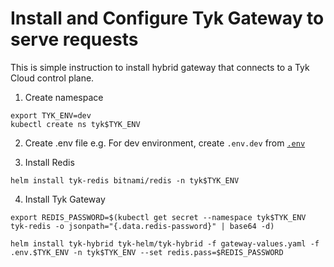 # Install and Configure Tyk Gateway to serve requests

This is simple instruction to install hybrid gateway that connects to a Tyk Cloud control plane.

1. Create namespace
```
export TYK_ENV=dev
kubectl create ns tyk$TYK_ENV
```

2. Create .env file
e.g. For dev environment, create `.env.dev` from [`.env`](./env)

3. Install Redis
```
helm install tyk-redis bitnami/redis -n tyk$TYK_ENV
```

4. Install Tyk Gateway
```
export REDIS_PASSWORD=$(kubectl get secret --namespace tyk$TYK_ENV tyk-redis -o jsonpath="{.data.redis-password}" | base64 -d)

helm install tyk-hybrid tyk-helm/tyk-hybrid -f gateway-values.yaml -f .env.$TYK_ENV -n tyk$TYK_ENV --set redis.pass=$REDIS_PASSWORD
```
